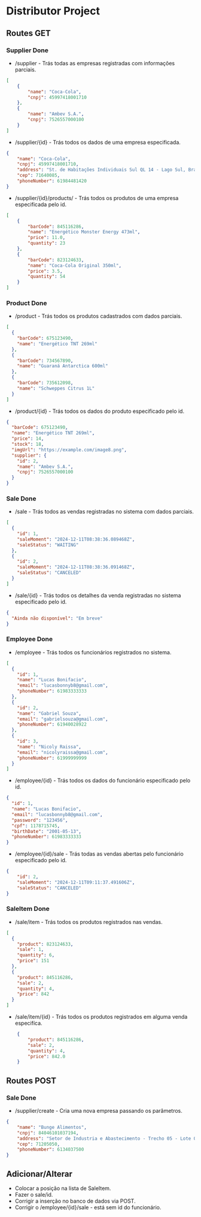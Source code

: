 # Distributor Project

## Routes GET

### Supplier Done
- /supplier - Trás todas as empresas registradas com informações parciais.
```JSON
[
    {
        "name": "Coca-Cola",
        "cnpj": 45997418001710
    },
    {
        "name": "Ambev S.A.",
        "cnpj": 7526557000100
    }
]
```
- /supplier/{id} - Trás todos os dados de uma empresa especificada.
```JSON
{
    "name": "Coca-Cola",
    "cnpj": 45997418001710,
    "address": "St. de Habitações Individuais Sul QL 14 - Lago Sul, Brasília - DF",
    "cep": 71640085,
    "phoneNumber": 61984481420
}
```
- /supplier/{id}/products/ - Trás todos os produtos de uma empresa especificada pelo id.
```JSON
[
	{
	    "barCode": 845116286,
	    "name": "Energético Monster Energy 473ml",
	    "price": 11.0,
	    "quantity": 23
	},
	{
	    "barCode": 823124633,
	    "name": "Coca-Cola Original 350ml",
	    "price": 3.5,
	    "quantity": 54
	}
]
```

### Product Done
- /product - Trás todos os produtos cadastrados com dados parciais.

```JSON
[
  {
    "barCode": 675123490,
    "name": "Energético TNT 269ml"
  },
  {
    "barCode": 734567890,
    "name": "Guaraná Antarctica 600ml"
  },
  {
    "barCode": 735612098,
    "name": "Schweppes Citrus 1L"
  }
]
```
- /product/{id} - Trás todos os dados do produto especificado pelo id.

```JSON
{
  "barCode": 675123490,
  "name": "Energético TNT 269ml",
  "price": 14,
  "stock": 18,
  "imgUrl": "https://example.com/image8.png",
  "supplier": {
    "id": 2,
    "name": "Ambev S.A.",
    "cnpj": 7526557000100
  }
}
```
### Sale Done
- /sale - Trás todos as vendas registradas no sistema com dados parciais.

```JSON
[
  {
    "id": 1,
    "saleMoment": "2024-12-11T08:38:36.089468Z",
    "saleStatus": "WAITING"
  },
  {
    "id": 2,
    "saleMoment": "2024-12-11T08:38:36.091468Z",
    "saleStatus": "CANCELED"
  }
]
```
- /sale/{id} - Trás todos os detalhes da venda registradas no sistema especificado pelo id.

```JSON
{
  "Ainda não disponível": "Em breve"
}
```

### Employee Done
- /employee - Trás todos os funcionários registrados no sistema.

```JSON
[
  {
    "id": 1,
    "name": "Lucas Bonifacio",
    "email": "lucasbonnyb8@gmail.com",
    "phoneNumber": 61983333333
  },
  {
    "id": 2,
    "name": "Gabriel Souza",
    "email": "gabrielsouza@gmail.com",
    "phoneNumber": 61940028922
  },
  {
    "id": 3,
    "name": "Nicoly Raissa",
    "email": "nicolyraissa@gmail.com",
    "phoneNumber": 61999999999
  }
]
```
- /employee/{id} - Trás todos os dados do funcionário especificado pelo id.

```JSON
{
  "id": 1,
  "name": "Lucas Bonifacio",
  "email": "lucasbonnyb8@gmail.com",
  "password": "123456",
  "cpf": 1178715745,
  "birthDate": "2001-05-13",
  "phoneNumber": 61983333333
}
```
- /employee/{id}/sale - Trás todas as vendas abertas pelo funcionário especificado pelo id.

```JSON
{
    "id": 2,
    "saleMoment": "2024-12-11T09:11:37.491606Z",
    "saleStatus": "CANCELED"
}
```



### SaleItem Done

- /sale/item - Trás todos os produtos registrados nas vendas.

```JSON
[
  {
    "product": 823124633,
    "sale": 1,
    "quantity": 6,
    "price": 151
  },
  {
    "product": 845116286,
    "sale": 2,
    "quantity": 4,
    "price": 842
  }
]
```

- /sale/item/{id} - Trás todos os produtos registrados em alguma venda especifíca.

```JSON
    {
        "product": 845116286,
        "sale": 2,
        "quantity": 4,
        "price": 842.0
    }
```

## Routes POST

### Sale Done

- /supplier/create - Cria uma nova empresa passando os parâmetros.

```JSON
{
    "name": "Bunge Alimentos",
    "cnpj": 84046101037194,
    "address": "Setor de Industria e Abastecimento - Trecho 05 - Lote 01 Setor Industrial, Sia",
    "cep": 71205050,
    "phoneNumber": 6134037500
}
```

## Adicionar/Alterar

- Colocar a posição na lista de SaleItem.
- Fazer o sale/id.
- Corrigir a inserção no banco de dados via POST.
- Corrigir o /employee/{id}/sale - está sem id do funcionário.